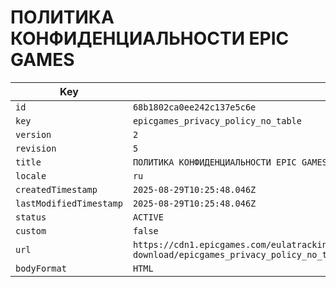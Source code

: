 # ПОЛИТИКА КОНФИДЕНЦИАЛЬНОСТИ EPIC GAMES

| Key | Value |
| --- | ----- |
| `id` | `68b1802ca0ee242c137e5c6e` |
| `key` | `epicgames_privacy_policy_no_table` |
| `version` | `2` |
| `revision` | `5` |
| `title` | `ПОЛИТИКА КОНФИДЕНЦИАЛЬНОСТИ EPIC GAMES` |
| `locale` | `ru` |
| `createdTimestamp` | `2025-08-29T10:25:48.046Z` |
| `lastModifiedTimestamp` | `2025-08-29T10:25:48.046Z` |
| `status` | `ACTIVE` |
| `custom` | `false` |
| `url` | `https://cdn1.epicgames.com/eulatracking-download/epicgames_privacy_policy_no_table/ru/v2/r5/0637e3f2a341dabdbd70f3b86e3db6c1.pdf` |
| `bodyFormat` | `HTML` |
